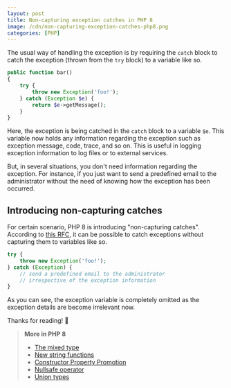 ```yaml
---
layout: post
title: Non-capturing exception catches in PHP 8
image: /cdn/non-capturing-exception-catches-php8.png
categories: [PHP]
---
```


The usual way of handling the exception is by requiring the `catch` block to catch the exception (thrown from the `try` block) to a variable like so.

```php
public function bar()
{
    try {
        throw new Exception('foo!');
    } catch (Exception $e) {
        return $e->getMessage();
    } 
}
```

Here, the exception is being catched in the `catch` block to a variable `$e`. This variable now holds any information regarding the exception such as exception message, code, trace, and so on. This is useful in logging exception information to log files or to external services.

But, in several situations, you don't need information regarding the exception. For instance, if you just want to send a predefined email to the administrator without the need of knowing how the exception has been occurred.

## Introducing non-capturing catches

For certain scenario, PHP 8 is introducing "non-capturing catches". According to [this RFC](https://wiki.php.net/rfc/non-capturing_catches), it can be possible to catch exceptions without capturing them to variables like so.

```php
try {
    throw new Exception('foo!');
} catch (Exception) {
    // send a predefined email to the administrator 
    // irrespective of the exception information
} 
```

As you can see, the exception variable is completely omitted as the exception details are become irrelevant now.

Thanks for reading! 🚀

> **More in PHP 8**
> - [The mixed type](/mixed-type-php8/)
> - [New string functions](/new-string-functions-php8/)
> - [Constructor Property Promotion](/constructor-property-promotion-php8/)
> - [Nullsafe operator](/nullsafe-operator-php/)
> - [Union types](/union-types-php/)

